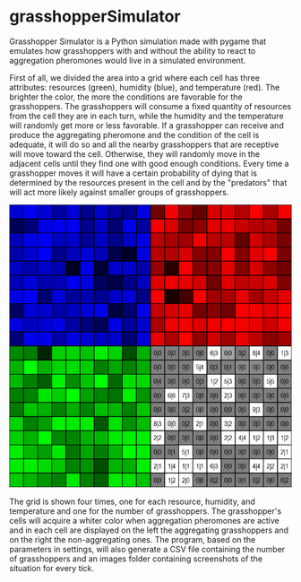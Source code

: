 # grasshopperSimulator

Grasshopper Simulator is a Python simulation made with pygame that emulates how grasshoppers with and without the ability to react to aggregation pheromones would live in a simulated environment.

First of all, we divided the area into a grid where each cell has three attributes: resources (green), humidity (blue), and temperature (red). The brighter the color, the more the conditions are favorable for the grasshoppers. The grasshoppers will consume a fixed quantity of resources from the cell they are in each turn, while the humidity and the temperature will randomly get more or less favorable. If a grasshopper can receive and produce the aggregating pheromone and the condition of the cell is adequate, it will do so and all the nearby grasshoppers that are receptive will move toward the cell. Otherwise, they will randomly move in the adjacent cells until they find one with good enough conditions. Every time a grasshopper moves it will have a certain probability of dying that is determined by the resources present in the cell and by the "predators" that will act more likely against smaller groups of grasshoppers. 

![Screenshot](/images/screenshot26.png "Screenshot")

The grid is shown four times, one for each resource, humidity, and temperature and one for the number of grasshoppers. The grasshopper's cells will acquire a whiter color when aggregation pheromones are active and in each cell are displayed on the left the aggregating grasshoppers and on the right the non-aggregating ones.
The program, based on the parameters in settings, will also generate a CSV file containing the number of grasshoppers and an images folder containing screenshots of the situation for every tick.
